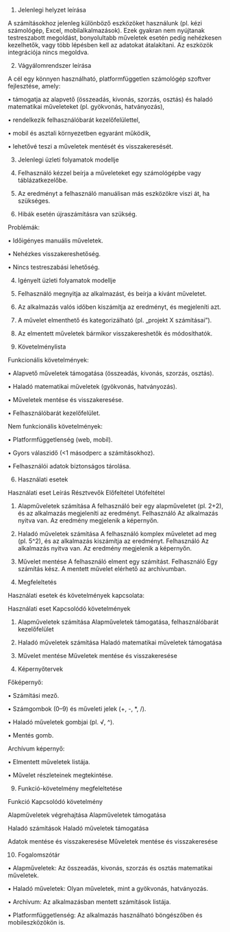 1. Jelenlegi helyzet leírása



A számításokhoz jelenleg különböző eszközöket használunk (pl. kézi számológép, Excel, mobilalkalmazások). Ezek gyakran nem nyújtanak testreszabott megoldást, bonyolultabb műveletek esetén pedig nehézkesen kezelhetők, vagy több lépésben kell az adatokat átalakítani. Az eszközök integrációja nincs megoldva.



2. Vágyálomrendszer leírása



A cél egy könnyen használható, platformfüggetlen számológép szoftver fejlesztése, amely:

• támogatja az alapvető (összeadás, kivonás, szorzás, osztás) és haladó matematikai műveleteket (pl. gyökvonás, hatványozás),

• rendelkezik felhasználóbarát kezelőfelülettel,

• mobil és asztali környezetben egyaránt működik,

• lehetővé teszi a műveletek mentését és visszakeresését.



3. Jelenlegi üzleti folyamatok modellje

1. Felhasználó kézzel beírja a műveleteket egy számológépbe vagy táblázatkezelőbe.

2. Az eredményt a felhasználó manuálisan más eszközökre viszi át, ha szükséges.

3. Hibák esetén újraszámításra van szükség.



Problémák:

• Időigényes manuális műveletek.

• Nehézkes visszakereshetőség.

• Nincs testreszabási lehetőség.



4. Igényelt üzleti folyamatok modellje

1. Felhasználó megnyitja az alkalmazást, és beírja a kívánt műveletet.

2. Az alkalmazás valós időben kiszámítja az eredményt, és megjeleníti azt.

3. A művelet elmenthető és kategorizálható (pl. „projekt X számításai”).

4. Az elmentett műveletek bármikor visszakereshetők és módosíthatók.



5. Követelménylista



Funkcionális követelmények:

• Alapvető műveletek támogatása (összeadás, kivonás, szorzás, osztás).

• Haladó matematikai műveletek (gyökvonás, hatványozás).

• Műveletek mentése és visszakeresése.

• Felhasználóbarát kezelőfelület.



Nem funkcionális követelmények:

• Platformfüggetlenség (web, mobil).

• Gyors válaszidő (<1 másodperc a számításokhoz).

• Felhasználói adatok biztonságos tárolása.



6. Használati esetek



Használati eset Leírás Résztvevők Előfeltétel Utófeltétel

1. Alapműveletek számítása A felhasználó beír egy alapműveletet (pl. 2+2), és az alkalmazás megjeleníti az eredményt. Felhasználó Az alkalmazás nyitva van. Az eredmény megjelenik a képernyőn.

2. Haladó műveletek számítása A felhasználó komplex műveletet ad meg (pl. 5^2), és az alkalmazás kiszámítja az eredményt. Felhasználó Az alkalmazás nyitva van. Az eredmény megjelenik a képernyőn.

3. Művelet mentése A felhasználó elment egy számítást. Felhasználó Egy számítás kész. A mentett művelet elérhető az archívumban.



7. Megfeleltetés



Használati esetek és követelmények kapcsolata:



Használati eset Kapcsolódó követelmények

1. Alapműveletek számítása Alapműveletek támogatása, felhasználóbarát kezelőfelület

2. Haladó műveletek számítása Haladó matematikai műveletek támogatása

3. Művelet mentése Műveletek mentése és visszakeresése



8. Képernyőtervek



Főképernyő:

• Számítási mező.

• Számgombok (0–9) és műveleti jelek (+, -, *, /).

• Haladó műveletek gombjai (pl. √, ^).

• Mentés gomb.



Archívum képernyő:

• Elmentett műveletek listája.

• Művelet részleteinek megtekintése.



9. Funkció-követelmény megfeleltetése



Funkció Kapcsolódó követelmény

Alapműveletek végrehajtása Alapműveletek támogatása

Haladó számítások Haladó műveletek támogatása

Adatok mentése és visszakeresése Műveletek mentése és visszakeresése



10. Fogalomszótár

• Alapműveletek: Az összeadás, kivonás, szorzás és osztás matematikai műveletek.

• Haladó műveletek: Olyan műveletek, mint a gyökvonás, hatványozás.

• Archívum: Az alkalmazásban mentett számítások listája.

• Platformfüggetlenség: Az alkalmazás használható böngészőben és mobileszközökön is.


